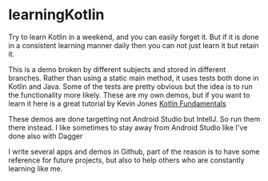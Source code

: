# learningKotlin

Try to learn Kotlin in a weekend, and you can easily forget it. But if it is done in a consistent learning manner daily then you can not just learn it but retain it.

This is a demo broken by different subjects and stored in different branches. Rather than using a static main method, it uses tests both done in Kotlin and Java. Some of the tests are pretty obvious but the idea is to run the functionality more likely. These are my own demos, but if you want to learn it here is a great tutorial by Kevin Jones [Kotlin Fundamentals](https://app.pluralsight.com/library/courses/kotlin-fundamentals/table-of-contents)

These demos are done targetting not Android Studio but IntellJ. So run them there instead. I like sometimes to stay away from Android Studio like I've done also with Dagger

I write several apps and demos in Github, part of the reason is to have some reference for future projects, but also to help others who are constantly learning like me.
